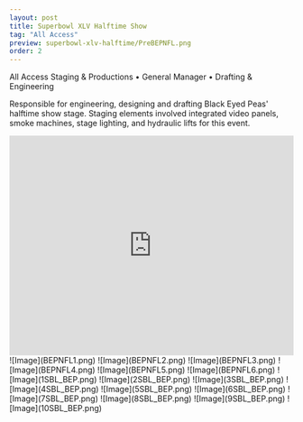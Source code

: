 ```yaml
---
layout: post
title: Superbowl XLV Halftime Show
tag: "All Access"
preview: superbowl-xlv-halftime/PreBEPNFL.png
order: 2
---
```

All Access Staging & Productions • General Manager • Drafting & Engineering

Responsible for engineering, designing and drafting Black Eyed Peas' halftime show stage. Staging elements involved integrated video panels, smoke machines, stage lighting, and hydraulic lifts for this event.

<iframe frameborder="0" scrolling="no" height="390" width="100%" src="https://www.youtube.com/embed/xPIiaSnYV5E" allow="autoplay; encrypted-media" allowfullscreen></iframe>
![Image](BEPNFL1.png)
![Image](BEPNFL2.png)
![Image](BEPNFL3.png)
![Image](BEPNFL4.png)
![Image](BEPNFL5.png)
![Image](BEPNFL6.png)
![Image](1SBL_BEP.png)
![Image](2SBL_BEP.png)
![Image](3SBL_BEP.png)
![Image](4SBL_BEP.png)
![Image](5SBL_BEP.png)
![Image](6SBL_BEP.png)
![Image](7SBL_BEP.png)
![Image](8SBL_BEP.png)
![Image](9SBL_BEP.png)
![Image](10SBL_BEP.png)
